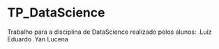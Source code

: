 # TP_DataScience
Trabalho para a disciplina de DataScience realizado pelos alunos:
.Luiz Eduardo
.Yan Lucena
